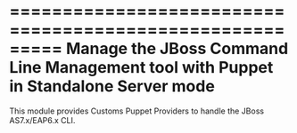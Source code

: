 =========================================================
Manage the JBoss Command Line Management tool with Puppet
              in Standalone Server mode
=========================================================

This module provides Customs Puppet Providers to handle the JBoss AS7.x/EAP6.x
CLI.
